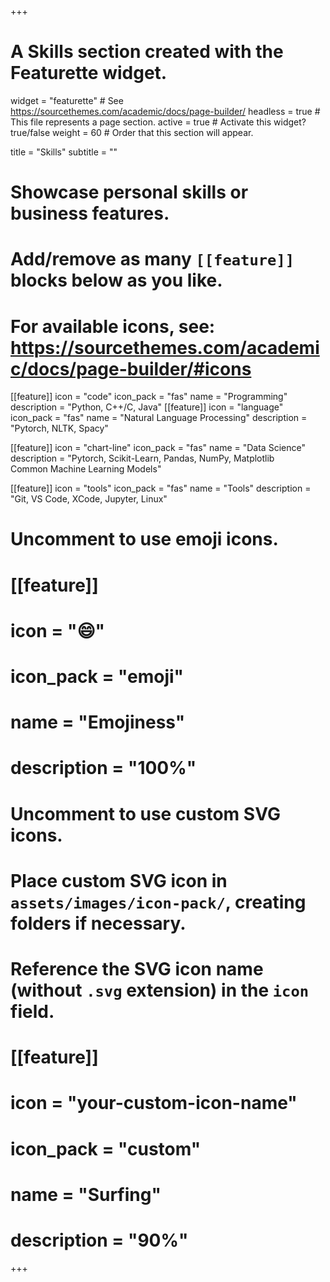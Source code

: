+++
# A Skills section created with the Featurette widget.
widget = "featurette"  # See https://sourcethemes.com/academic/docs/page-builder/
headless = true  # This file represents a page section.
active = true  # Activate this widget? true/false
weight = 60  # Order that this section will appear.

title = "Skills"
subtitle = ""

# Showcase personal skills or business features.
# 
# Add/remove as many `[[feature]]` blocks below as you like.
# 
# For available icons, see: https://sourcethemes.com/academic/docs/page-builder/#icons

[[feature]]
  icon = "code"
  icon_pack = "fas"
  name = "Programming"
  description = "Python, C++/C, Java"
[[feature]]
  icon = "language"
  icon_pack = "fas"
  name = "Natural Language Processing"
  description = "Pytorch, NLTK, Spacy"

[[feature]]
  icon = "chart-line"
  icon_pack = "fas"
  name = "Data Science"
  description = "Pytorch, Scikit-Learn, Pandas, NumPy, Matplotlib<br>Common Machine Learning Models"
  
[[feature]]
  icon = "tools"
  icon_pack = "fas"
  name = "Tools"
  description = "Git, VS Code, XCode, Jupyter, Linux"

# Uncomment to use emoji icons.
# [[feature]]
#  icon = ":smile:"
#  icon_pack = "emoji"
#  name = "Emojiness"
#  description = "100%"  

# Uncomment to use custom SVG icons.
# Place custom SVG icon in `assets/images/icon-pack/`, creating folders if necessary.
# Reference the SVG icon name (without `.svg` extension) in the `icon` field.
# [[feature]]
#  icon = "your-custom-icon-name"
#  icon_pack = "custom"
#  name = "Surfing"
#  description = "90%"

+++
